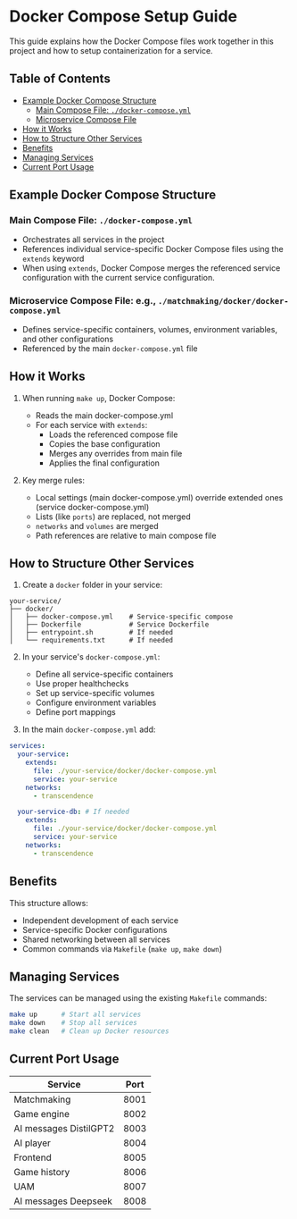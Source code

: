 # Docker Compose Setup Guide

This guide explains how the Docker Compose files work together in this project and how to setup containerization for a service.

## Table of Contents

- [Example Docker Compose Structure](#example-docker-compose-structure)
  - [Main Compose File: `./docker-compose.yml`](#main-compose-file-docker-composeyml)
  - [Microservice Compose File](#microservice-compose-file)
- [How it Works](#how-it-works)
- [How to Structure Other Services](#how-to-structure-other-services)
- [Benefits](#benefits)
- [Managing Services](#managing-services)
- [Current Port Usage](#current-port-usage)

## Example Docker Compose Structure

### Main Compose File: `./docker-compose.yml`

- Orchestrates all services in the project
- References individual service-specific Docker Compose files using the `extends` keyword
- When using `extends`, Docker Compose merges the referenced service configuration with the current service configuration.

### Microservice Compose File: e.g., `./matchmaking/docker/docker-compose.yml`

- Defines service-specific containers, volumes, environment variables, and other configurations
- Referenced by the main `docker-compose.yml` file

## How it Works

1. When running `make up`, Docker Compose:

   - Reads the main docker-compose.yml
   - For each service with `extends`:
     - Loads the referenced compose file
     - Copies the base configuration
     - Merges any overrides from main file
     - Applies the final configuration

2. Key merge rules:
   - Local settings (main docker-compose.yml) override extended ones (service docker-compose.yml)
   - Lists (like `ports`) are replaced, not merged
   - `networks` and `volumes` are merged
   - Path references are relative to main compose file

## How to Structure Other Services

1. Create a `docker` folder in your service:

```
your-service/
├── docker/
│   ├── docker-compose.yml    # Service-specific compose
│   ├── Dockerfile            # Service Dockerfile
│   ├── entrypoint.sh         # If needed
│   └── requirements.txt      # If needed
```

2. In your service's `docker-compose.yml`:

   - Define all service-specific containers
   - Use proper healthchecks
   - Set up service-specific volumes
   - Configure environment variables
   - Define port mappings

3. In the main `docker-compose.yml` add:

```yaml
services:
  your-service:
    extends:
      file: ./your-service/docker/docker-compose.yml
      service: your-service
    networks:
      - transcendence

  your-service-db: # If needed
    extends:
      file: ./your-service/docker/docker-compose.yml
      service: your-service
    networks:
      - transcendence
```

## Benefits

This structure allows:

- Independent development of each service
- Service-specific Docker configurations
- Shared networking between all services
- Common commands via `Makefile` (`make up`, `make down`)

## Managing Services

The services can be managed using the existing `Makefile` commands:

```bash
make up      # Start all services
make down    # Stop all services
make clean   # Clean up Docker resources
```

## Current Port Usage

| Service                | Port |
| ---------------------- | ---- |
| Matchmaking            | 8001 |
| Game engine            | 8002 |
| AI messages DistilGPT2 | 8003 |
| AI player              | 8004 |
| Frontend               | 8005 |
| Game history           | 8006 |
| UAM                    | 8007 |
| AI messages Deepseek   | 8008 |
